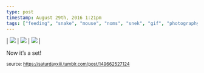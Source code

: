 ```yaml
---
type: post
timestamp: August 29th, 2016 1:21pm
tags: ["feeding", "snake", "mouse", "noms", "snek", "gif", "photography"]
---
```


| <img src="https://saturdayxiii.github.io/media/149662527124_0.gif"/> | <img src="https://saturdayxiii.github.io/media/149662527124_1.gif"/> | <img src="https://saturdayxiii.github.io/media/149662527124_2.gif"/> |

Now it’s a set!
 
  
<small>source: https://saturdayxiii.tumblr.com/post/149662527124</small>